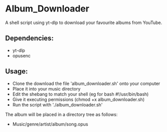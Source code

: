 # Album_Downloader
A shell script using yt-dlp to download your favourite albums from YouTube.

## Dependencies:
* yt-dlp
* opusenc

## Usage:
* Clone the download the file 'album_downloader.sh' onto your computer
* Place it into your music directory
* Edit the shebang to match your shell (eg for bash #!/usr/bin/bash)
* Give it executing permissions (chmod +x album_downloader.sh)
* Run the script with './album_downloader.sh'

The album will be placed in a directory tree as follows:
* Music/genre/artist/album/song.opus
